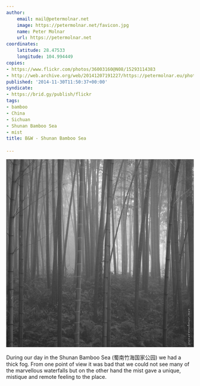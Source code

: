 ```yaml
---
author:
    email: mail@petermolnar.net
    image: https://petermolnar.net/favicon.jpg
    name: Peter Molnar
    url: https://petermolnar.net
coordinates:
    latitude: 28.47533
    longitude: 104.994449
copies:
- https://www.flickr.com/photos/36003160@N08/15293114383
- http://web.archive.org/web/20141207191227/https://petermolnar.eu/photo/bw-shunan-bamboo-sea/
published: '2014-11-30T11:50:37+00:00'
syndicate:
- https://brid.gy/publish/flickr
tags:
- bamboo
- China
- Sichuan
- Shunan Bamboo Sea
- mist
title: B&W - Shunan Bamboo Sea

---
```


![](bw-shunan-bamboo-sea.jpg)

During our day in the Shunan Bamboo Sea (蜀南竹海国家公园) we had a
thick fog. From one point of view it was bad that we could not see many
of the marvellous waterfalls but on the other hand the mist gave a
unique, mistique and remote feeling to the place.
